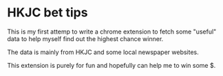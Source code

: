 HKJC bet tips
=============

This is my first attemp to write a chrome extension to fetch some "useful" data to help myself find out the highest chance winner.

The data is mainly from HKJC and some local newspaper websites.

This extension is purely for fun and hopefully can help me to win some $.